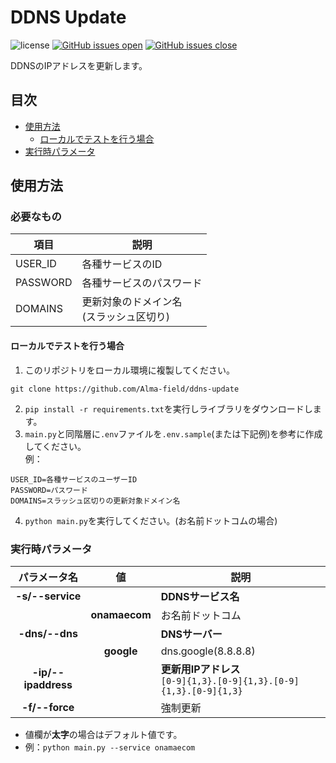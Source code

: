 # DDNS Update
![license](https://img.shields.io/badge/license-MIT-blue.svg)
[![GitHub issues open](https://img.shields.io/github/issues/Alma-field/ddns-update.svg?maxAge=2592000)](https://github.com/Alma-field/ddns-update/issues?q=is%3Aopen+is%3Aissue)
[![GitHub issues close](https://img.shields.io/github/issues-closed-raw/Alma-field/ddns-update.svg?maxAge=2592000)](https://github.com/Alma-field/ddns-update/issues?q=is%3Aclose+is%3Aissue)

DDNSのIPアドレスを更新します。


## 目次
 - [使用方法](#使用方法)
   - [ローカルでテストを行う場合](#ローカルでテストを行う場合)
 - [実行時パラメータ](#実行時パラメータ)

## 使用方法

### 必要なもの

| 項目 | 説明 |
| ---- | ----------- |
| USER_ID | 各種サービスのID |
| PASSWORD | 各種サービスのパスワード |
| DOMAINS | 更新対象のドメイン名<br>(スラッシュ区切り) |

#### ローカルでテストを行う場合
1. このリポジトリをローカル環境に複製してください。
```shell
git clone https://github.com/Alma-field/ddns-update
```
2. `pip install -r requirements.txt`を実行しライブラリをダウンロードします。
3. `main.py`と同階層に`.env`ファイルを`.env.sample`(または下記例)を参考に作成してください。<br>例：
```
USER_ID=各種サービスのユーザーID
PASSWORD=パスワード
DOMAINS=スラッシュ区切りの更新対象ドメイン名
```
4. `python main.py`を実行してください。(お名前ドットコムの場合)

### 実行時パラメータ
| パラメータ名 | 値 | 説明 |
| :-: | :-: | - |
| **-s/--service** | | **DDNSサービス名** |
| | **onamaecom** | お名前ドットコム |
| **-dns/--dns** | | **DNSサーバー** |
| | **google** | dns.google(8.8.8.8) |
| **-ip/--ipaddress** |  | **更新用IPアドレス**<br>`[0-9]{1,3}.[0-9]{1,3}.[0-9]{1,3}.[0-9]{1,3}` |
| **-f/--force** | | 強制更新 |

 - 値欄が**太字**の場合はデフォルト値です。
 - 例：`python main.py --service onamaecom`
